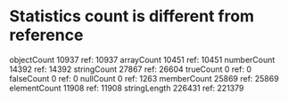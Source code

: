 # Statistics count is different from reference

 objectCount       10937  ref:      10937
 arrayCount        10451  ref:      10451
 numberCount       14392  ref:      14392
 stringCount       27867  ref:      26604
 trueCount             0  ref:          0
 falseCount            0  ref:          0
 nullCount             0  ref:       1263
 memberCount       25869  ref:      25869
 elementCount      11908  ref:      11908
 stringLength     226431  ref:     221379
